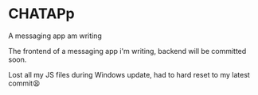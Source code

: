 # CHATAPp

A messaging app am writing

The frontend of a messaging app i'm writing, backend will be committed soon.

Lost all my JS files during Windows update, had to hard reset to my latest commit😫
